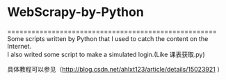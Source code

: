 # WebScrapy-by-Python<br />
====================================================
Some scripts written by Python that I used to catch the content on the Internet.<br />
I also writed some script to make a simulated login.(Like 课表获取.py)

具体教程可以参见（http://blog.csdn.net/ahlxt123/article/details/15023921 ）

